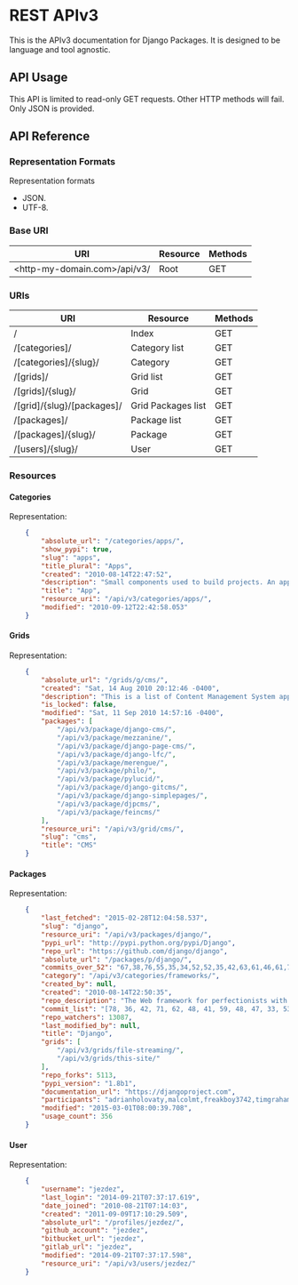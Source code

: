# REST APIv3

This is the APIv3 documentation for Django Packages. It is designed to be language and tool agnostic.

## API Usage

This API is limited to read-only GET requests. Other HTTP methods will fail. Only JSON is provided.

## API Reference

### Representation Formats

Representation formats

- JSON.
- UTF-8.

### Base URI

| URI                           | Resource | Methods |
|-------------------------------|----------|---------|
| <http-my-domain.com\>/api/v3/ | Root     | GET     |

### URIs

| URI                         | Resource           | Methods |
|-----------------------------|--------------------|---------|
| /                           | Index              | GET     |
| /[categories]/              | Category list      | GET     |
| /[categories]/\{slug}/      | Category           | GET     |
| /[grids]/                   | Grid list          | GET     |
| /[grids]/\{slug}/           | Grid               | GET     |
| /[grid]/\{slug}/[packages]/ | Grid Packages list | GET     |
| /[packages]/                | Package list       | GET     |
| /[packages]/\{slug}/        | Package            | GET     |
| /[users]/\{slug}/           | User               | GET     |

### Resources

#### Categories

Representation:

```json
    {
        "absolute_url": "/categories/apps/",
        "show_pypi": true,
        "slug": "apps",
        "title_plural": "Apps",
        "created": "2010-08-14T22:47:52",
        "description": "Small components used to build projects. An app is anything that is installed by placing in settings.INSTALLED_APPS.",
        "title": "App",
        "resource_uri": "/api/v3/categories/apps/",
        "modified": "2010-09-12T22:42:58.053"
    }
```

#### Grids

Representation:

```json
    {
        "absolute_url": "/grids/g/cms/",
        "created": "Sat, 14 Aug 2010 20:12:46 -0400",
        "description": "This is a list of Content Management System applications for Django.",
        "is_locked": false,
        "modified": "Sat, 11 Sep 2010 14:57:16 -0400",
        "packages": [
            "/api/v3/package/django-cms/",
            "/api/v3/package/mezzanine/",
            "/api/v3/package/django-page-cms/",
            "/api/v3/package/django-lfc/",
            "/api/v3/package/merengue/",
            "/api/v3/package/philo/",
            "/api/v3/package/pylucid/",
            "/api/v3/package/django-gitcms/",
            "/api/v3/package/django-simplepages/",
            "/api/v3/package/djpcms/",
            "/api/v3/package/feincms/"
        ],
        "resource_uri": "/api/v3/grid/cms/",
        "slug": "cms",
        "title": "CMS"
    }
```

#### Packages

Representation:

```json
    {
        "last_fetched": "2015-02-28T12:04:58.537",
        "slug": "django",
        "resource_uri": "/api/v3/packages/django/",
        "pypi_url": "http://pypi.python.org/pypi/Django",
        "repo_url": "https://github.com/django/django",
        "absolute_url": "/packages/p/django/",
        "commits_over_52": "67,38,76,55,35,34,52,52,35,42,63,61,46,61,70,65,43,48,34,24,57,56,44,58,54,57,51,54,36,48,28,45,38,44,53,30,69,91,66,65,36,45,68,54,64,111,50,36,60,31,0,0",
        "category": "/api/v3/categories/frameworks/",
        "created_by": null,
        "created": "2010-08-14T22:50:35",
        "repo_description": "The Web framework for perfectionists with deadlines.",
        "commit_list": "[78, 36, 42, 71, 62, 48, 41, 59, 48, 47, 33, 53, 33, 23, 28, 36, 45, 34, 36, 25, 38, 52, 45, 43, 111, 115, 58, 49, 52, 62, 50, 29, 25, 14, 20, 55, 97, 109, 60, 32, 38, 47, 60, 53, 49, 26, 43, 48, 55, 29, 73, 0]",
        "repo_watchers": 13087,
        "last_modified_by": null,
        "title": "Django",
        "grids": [
            "/api/v3/grids/file-streaming/",
            "/api/v3/grids/this-site/"
        ],
        "repo_forks": 5113,
        "pypi_version": "1.8b1",
        "documentation_url": "https://djangoproject.com",
        "participants": "adrianholovaty,malcolmt,freakboy3742,timgraham,aaugustin,claudep,jezdez,jacobian,spookylukey,alex,ramiro,andrewgodwin,gdub,akaariai,kmtracey,jbronn,pydanny,audreyr,etc",
        "modified": "2015-03-01T08:00:39.708",
        "usage_count": 356
    }
```

#### User

Representation:

```json
    {
        "username": "jezdez",
        "last_login": "2014-09-21T07:37:17.619",
        "date_joined": "2010-08-21T07:14:03",
        "created": "2011-09-09T17:10:29.509",
        "absolute_url": "/profiles/jezdez/",
        "github_account": "jezdez",
        "bitbucket_url": "jezdez",
        "gitlab_url": "jezdez",
        "modified": "2014-09-21T07:37:17.598",
        "resource_uri": "/api/v3/users/jezdez/"
    }
```
